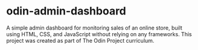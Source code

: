 # odin-admin-dashboard
A simple admin dashboard for monitoring sales of an online store, built using HTML, CSS, and JavaScript without relying on any frameworks.
This project was created as part of The Odin Project curriculum.